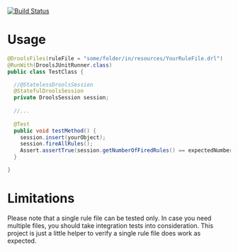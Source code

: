 [![Build Status](https://travis-ci.org/jeichler/junit-drools.svg?branch=master)](https://travis-ci.org/jeichler/junit-drools)


Usage
=============
```java
@DroolsFiles(ruleFile = "some/folder/in/resources/YourRuleFile.drl")
@RunWith(DroolsJUnitRunner.class)
public class TestClass {

  //@StatelessDroolsSession
  @StatefulDroolsSession
  private DroolsSession session;
  
  //...
  
  @Test
  public void testMethod() {
    session.insert(yourObject);
    session.fireAllRules();
    Assert.assertTrue(session.getNumberOfFiredRules() == expectedNumberOfFiredRules);
  }

}
```

Limitations
====================
Please note that a single rule file can be tested only. In case you need multiple files, you should take integration tests into consideration. This project is just a little helper to verify a single rule file does work as expected.
